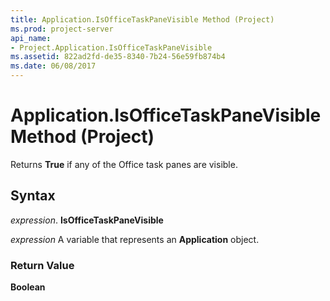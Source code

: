 ```yaml
---
title: Application.IsOfficeTaskPaneVisible Method (Project)
ms.prod: project-server
api_name:
- Project.Application.IsOfficeTaskPaneVisible
ms.assetid: 822ad2fd-de35-8340-7b24-56e59fb874b4
ms.date: 06/08/2017
---
```



# Application.IsOfficeTaskPaneVisible Method (Project)

Returns **True** if any of the Office task panes are visible.


## Syntax

 _expression_. **IsOfficeTaskPaneVisible**

 _expression_ A variable that represents an **Application** object.


### Return Value

 **Boolean**



